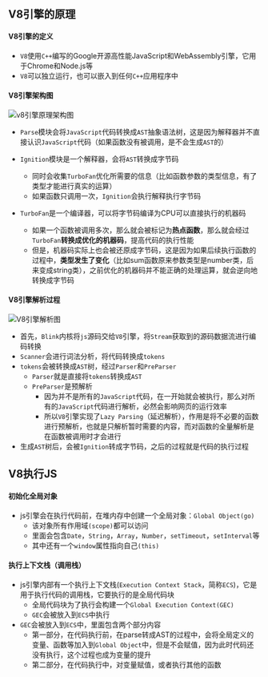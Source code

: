 ## V8引擎的原理

#### V8引擎的定义

- `V8`使用`C++`编写的Google开源高性能JavaScript和WebAssembly引擎，它用于Chrome和Node.js等
- `V8`可以独立运行，也可以嵌入到任何`C++`应用程序中

#### V8引擎架构图

![v8引擎原理架构图](C:\Users\nobod\Pictures\图片-学习资料\v8引擎原理架构图.png)

- `Parse`模块会将`JavaScript`代码转换成`AST`抽象语法树，这是因为解释器并不直接认识`JavaScript`代码（如果函数没有被调用，是不会生成`AST`的）

- `Ignition`模块是一个解释器，会将`AST`转换成字节码

  - 同时会收集`TurboFan`优化所需要的信息（比如函数参数的类型信息，有了类型才能进行真实的运算）
  - 如果函数只调用一次，`Ignition`会执行解释执行字节码

- `TurboFan`是一个编译器，可以将字节码编译为CPU可以直接执行的机器码

  - 如果一个函数被调用多次，那么就会被标记为**热点函数**，那么就会经过`TurboFan`**转换成优化的机器码**，提高代码的执行性能
  - 但是，机器码实际上也会被还原成字节码，这是因为如果后续执行函数的过程中，**类型发生了变化**（比如sum函数原来参数类型是number类，后来变成string类），之前优化的机器码并不能正确的处理运算，就会逆向地转换成字节码

  

#### V8引擎解析过程

![V8引擎解析图](C:\Users\nobod\Pictures\图片-学习资料\V8引擎解析图.png)

- 首先，`Blink`内核将`js`源码交给`V8`引擎，将`Stream`获取到的源码数据流进行编码转换
- `Scanner`会进行词法分析，将代码转换成`tokens`
- `tokens`会被转换成`AST`树，经过`Parser`和`PreParser`
  - `Parser`就是直接将`tokens`转换成`AST`
  - `PreParser`是预解析
    - 因为并不是所有的`JavaScript`代码，在一开始就会被执行，那么对所有的`JavaScript`代码进行解析，必然会影响网页的运行效率
    - 所以`V8`引擎实现了`Lazy Parsing`（延迟解析），作用是将不必要的函数进行预解析，也就是只解析暂时需要的内容，而对函数的全量解析是在函数被调用时才会进行
- 生成`AST`树后，会被`Ignition`转成字节码，之后的过程就是代码的执行过程

## V8执行JS

#### 初始化全局对象

- js引擎会在执行代码前，在堆内存中创建一个全局对象：`Global Object(go)`
  - 该对象所有作用域`(scope)`都可以访问
  - 里面会包含`Date`，`String`，`Array`，`Number`，`setTimeout`，`setInterval`等
  - 其中还有一个`window`属性指向自己`(this)`

#### 执行上下文栈（调用栈）

- js引擎内部有一个执行上下文栈(`Execution Context Stack`，简称`ECS`)，它是用于执行代码的调用栈，它要执行的是全局代码块
  - 全局代码块为了执行会构建一个`Global Execution Context(GEC)`
  - `GEC`会被放入到`ECS`中执行
- `GEC`会被放入到`ECS`中，里面包含两个部分内容
  - 第一部分，在代码执行前，在parse转成AST的过程中，会将全局定义的变量、函数等加入到`Global Object`中，但是不会赋值，因为此时代码还没有执行，这个过程也成为变量的提升
  - 第二部分，在代码执行中，对变量赋值，或者执行其他的函数
